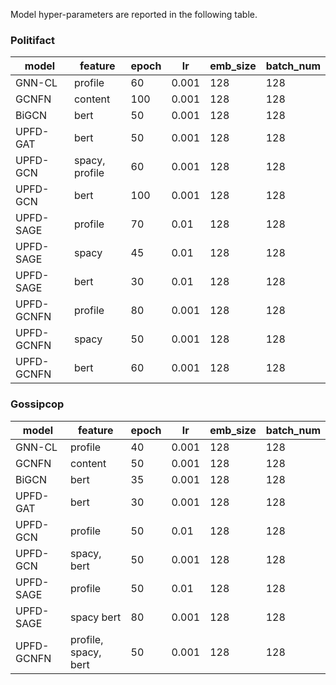 Model hyper-parameters are reported in the following table.

### Politifact
| model   | feature | epoch  | lr | emb_size | batch_num  |
|-------|--------|--------|--------|-----------|-----------|
| GNN-CL  | profile  | 60  | 0.001 | 128 | 128  |
| GCNFN  | content  | 100  | 0.001 | 128 | 128  |
| BiGCN  |  bert | 50  | 0.001 | 128 | 128  |
| UPFD-GAT  | bert  | 50  | 0.001 | 128 | 128  |
| UPFD-GCN  | spacy, profile  | 60  | 0.001 | 128 | 128  |
| UPFD-GCN  | bert  | 100  | 0.001 | 128 | 128  |
| UPFD-SAGE  | profile  | 70  | 0.01 | 128 | 128  |
| UPFD-SAGE  | spacy  | 45  | 0.01 | 128 | 128  |
| UPFD-SAGE  | bert  | 30  | 0.01 | 128 | 128  |
| UPFD-GCNFN  | profile  | 80  | 0.001 | 128 | 128  |
| UPFD-GCNFN  | spacy  | 50  | 0.001 | 128 | 128  |
| UPFD-GCNFN  | bert  | 60  | 0.001 | 128 | 128  |

### Gossipcop
| model   | feature | epoch  | lr | emb_size | batch_num  |
|-------|--------|--------|--------|-----------|-----------|
| GNN-CL  | profile  | 40  | 0.001 | 128 | 128  |
| GCNFN  | content  | 50  | 0.001 | 128 | 128  |
| BiGCN  |  bert | 35  | 0.001 | 128 | 128  |
| UPFD-GAT  | bert  | 30  | 0.001 | 128 | 128  |
| UPFD-GCN  |profile  | 50  | 0.01 | 128 | 128  |
| UPFD-GCN  | spacy, bert  | 50  | 0.001 | 128 | 128  |
| UPFD-SAGE  | profile  | 50  | 0.01 | 128 | 128  |
| UPFD-SAGE  | spacy bert  | 80  | 0.001 | 128 | 128  |
| UPFD-GCNFN  | profile, spacy, bert  | 50  | 0.001 | 128 | 128  |
